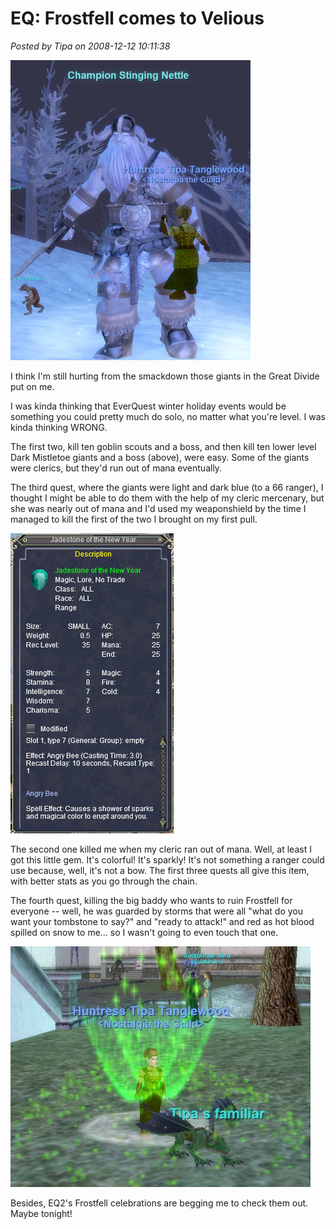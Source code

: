 # EQ: Frostfell comes to Velious

*Posted by Tipa on 2008-12-12 10:11:38*

![](../../../uploads/2008/12/eqgame-2008-12-11-19-37-06-12.jpg "eqgame-2008-12-11-19-37-06-12")

I think I'm still hurting from the smackdown those giants in the Great Divide put on me.

I was kinda thinking that EverQuest winter holiday events would be something you could pretty much do solo, no matter what you're level. I was kinda thinking WRONG.

The first two, kill ten goblin scouts and a boss, and then kill ten lower level Dark Mistletoe giants and a boss (above), were easy. Some of the giants were clerics, but they'd run out of mana eventually.

The third quest, where the giants were light and dark blue (to a 66 ranger), I thought I might be able to do them with the help of my cleric mercenary, but she was nearly out of mana and I'd used my weaponshield by the time I managed to kill the first of the two I brought on my first pull.

![](../../../uploads/2008/12/eqgame-2008-12-12-09-03-13-70.jpg "eqgame-2008-12-12-09-03-13-70")

The second one killed me when my cleric ran out of mana. Well, at least I got this little gem. It's colorful! It's sparkly! It's not something a ranger could use because, well, it's not a bow. The first three quests all give this item, with better stats as you go through the chain.

The fourth quest, killing the big baddy who wants to ruin Frostfell for everyone -- well, he was guarded by storms that were all "what do you want your tombstone to say?" and "ready to attack!" and red as hot blood spilled on snow to me... so I wasn't going to even touch that one.

![](../../../uploads/2008/12/eqgame-2008-12-12-09-04-08-66.jpg "eqgame-2008-12-12-09-04-08-66")

Besides, EQ2's Frostfell celebrations are begging me to check them out. Maybe tonight!

